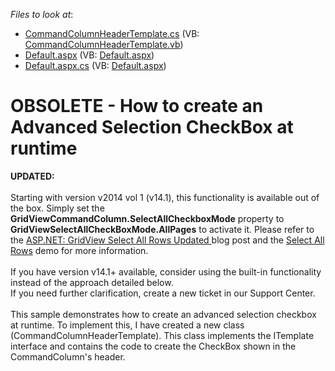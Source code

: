 <!-- default file list -->
*Files to look at*:

* [CommandColumnHeaderTemplate.cs](./CS/WebSite/App_Code/CommandColumnHeaderTemplate.cs) (VB: [CommandColumnHeaderTemplate.vb](./VB/WebSite/App_Code/CommandColumnHeaderTemplate.vb))
* [Default.aspx](./CS/WebSite/Default.aspx) (VB: [Default.aspx](./VB/WebSite/Default.aspx))
* [Default.aspx.cs](./CS/WebSite/Default.aspx.cs) (VB: [Default.aspx](./VB/WebSite/Default.aspx))
<!-- default file list end -->
# OBSOLETE - How to create an Advanced Selection CheckBox at runtime


<p><strong>UPDATED:</strong><br /><br />Starting with version v2014 vol 1 (v14.1), this functionality is available out of the box. Simply set the <strong>GridViewCommandColumn.SelectAllCheckboxMode</strong> property to <strong>GridViewSelectAllCheckBoxMode.AllPages</strong> to activate it. Please refer to the <a href="https://community.devexpress.com/blogs/aspnet/archive/2014/05/28/asp-net-gridview-select-all-rows-updated-coming-soon-in-v14-1.aspx">ASP.NET: GridView Select All Rows Updated </a>blog post and the <a href="http://demos.devexpress.com/ASPxGridViewDemos/Selection/AdvancedSelection.aspx">Select All Rows</a> demo for more information.<br /><br />If you have version v14.1+ available, consider using the built-in functionality instead of the approach detailed below.<br />If you need further clarification, create a new ticket in our Support Center. <br /><br />This sample demonstrates how to create an advanced selection checkbox at runtime. To implement this, I have created a new class (CommandColumnHeaderTemplate). This class implements the ITemplate interface and contains the code to create the CheckBox shown in the CommandColumn's header.</p>

<br/>


